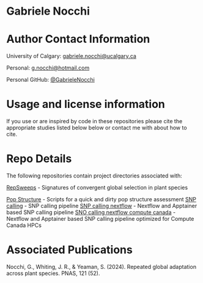 # Gabriele Nocchi
# Author Contact Information
University of Calgary: gabriele.nocchi@ucalgary.ca

Personal: g.nocchi@hotmail.com

Personal GitHub: [@GabrieleNocchi](https://github.com/GabrieleNocchi)

# Usage and license information
If you use or are inspired by code in these repositories please cite the appropriate studies listed below below or contact me with about how to cite.

# Repo Details

The following repositories contain project directories associated with:

[RepSweeps](https://github.com/GabrieleNocchi/RepSweeps) - Signatures of convergent global selection in plant species

[Pop Structure](https://github.com/GabrieleNocchi/population_structure_analysis) - Scripts for a quick and dirty pop structure assessment
[SNP calling](https://github.com/GabrieleNocchi/snp_calling_bcftools_slurm) - SNP calling pipeline
[SNP calling nextflow](https://github.com/GabrieleNocchi/nextflow_snp_calling_linux) - Nextflow and Apptainer based SNP calling pipeline
[SNO calling nextflow compute canada](https://github.com/GabrieleNocchi/nextflow_snp_calling_computecanada_narval) - Nextflow and Apptainer based SNP calling pipeline optimized for Compute Canada HPCs


# Associated Publications
Nocchi, G., Whiting, J. R.,  & Yeaman, S. (2024). Repeated global adaptation across plant species. PNAS, 121 (52).
